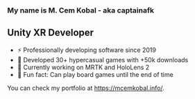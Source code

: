 ### My name is M. Cem Kobal - aka captainafk 

## Unity XR Developer

- ⚡ Professionally developing software since 2019
- 🔭 Developed 30+ hypercasual games with +50k downloads
- 🌱 Currently working on MRTK and HoloLens 2
- 🎲 Fun fact: Can play board games until the end of time

You can check my portfolio at https://mcemkobal.info/.
